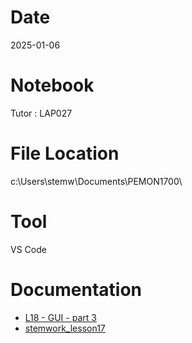 # Date
2025-01-06

# Notebook
Tutor : LAP027

# File Location
c:\Users\stemw\Documents\PEMON1700\

# Tool
VS Code

# Documentation
- [L18 - GUI - part 3](https://docs.google.com/presentation/d/12WVKnZ3E98J3ty_W4pvAGfkrZn1-Fj0I/edit?usp=drive_link&ouid=103823120062051076702&rtpof=true&sd=true)
- [stemwork_lesson17](https://github.com/HarryStemwork/stemwork_lesson17)
